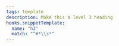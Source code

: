 ```yaml
---
tags: template
description: Make this a level 3 heading
hooks.snippetTemplate:
  name: "h3"
  match: "^#*\\s*"
---
```

### 